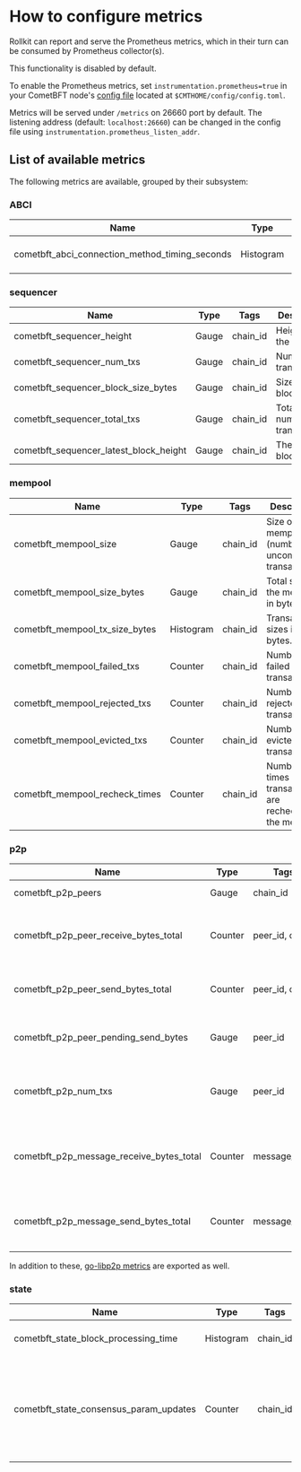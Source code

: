 # How to configure metrics

Rollkit can report and serve the Prometheus metrics, which in their turn can
be consumed by Prometheus collector(s).

This functionality is disabled by default.

To enable the Prometheus metrics, set `instrumentation.prometheus=true` in your
CometBFT node's [config file](https://docs.cometbft.com/v0.38/core/configuration)
located at `$CMTHOME/config/config.toml`.

Metrics will be served under `/metrics` on 26660 port by default.
The listening address (default: `localhost:26660`) can be changed in the config file using
`instrumentation.prometheus_listen_addr`.

## List of available metrics

The following metrics are available, grouped by their subsystem:

### ABCI

| Name                                         | Type      | Tags                        | Description                                |
|----------------------------------------------|-----------|-----------------------------|--------------------------------------------|
| cometbft_abci_connection_method_timing_seconds | Histogram | chain_id, method, type       | Timing for each ABCI method.               |

### sequencer

| Name                                 | Type  | Tags     | Description                  |
|--------------------------------------|-------|----------|------------------------------|
| cometbft_sequencer_height            | Gauge | chain_id | Height of the chain.          |
| cometbft_sequencer_num_txs           | Gauge | chain_id | Number of transactions.       |
| cometbft_sequencer_block_size_bytes  | Gauge | chain_id | Size of the block.            |
| cometbft_sequencer_total_txs         | Gauge | chain_id | Total number of transactions. |
| cometbft_sequencer_latest_block_height | Gauge | chain_id | The latest block height.      |

### mempool

| Name                                     | Type      | Tags     | Description                                                                    |
|------------------------------------------|-----------|----------|--------------------------------------------------------------------------------|
| cometbft_mempool_size                    | Gauge     | chain_id | Size of the mempool (number of uncommitted transactions).                      |
| cometbft_mempool_size_bytes              | Gauge     | chain_id | Total size of the mempool in bytes.                                            |
| cometbft_mempool_tx_size_bytes           | Histogram | chain_id | Transaction sizes in bytes.                                                    |
| cometbft_mempool_failed_txs              | Counter   | chain_id | Number of failed transactions.                                                 |
| cometbft_mempool_rejected_txs            | Counter   | chain_id | Number of rejected transactions.                                               |
| cometbft_mempool_evicted_txs             | Counter   | chain_id | Number of evicted transactions.                                                |
| cometbft_mempool_recheck_times           | Counter   | chain_id | Number of times transactions are rechecked in the mempool.                     |

### p2p

| Name                                 | Type    | Tags                | Description                                      |
|--------------------------------------|---------|---------------------|--------------------------------------------------|
| cometbft_p2p_peers                   | Gauge   | chain_id            | Number of peers.                                 |
| cometbft_p2p_peer_receive_bytes_total| Counter | peer_id, chID       | Number of bytes received from a given peer.      |
| cometbft_p2p_peer_send_bytes_total   | Counter | peer_id, chID       | Number of bytes sent to a given peer.            |
| cometbft_p2p_peer_pending_send_bytes | Gauge   | peer_id             | Pending bytes to be sent to a given peer.        |
| cometbft_p2p_num_txs                 | Gauge   | peer_id             | Number of transactions submitted by each peer.   |
| cometbft_p2p_message_receive_bytes_total | Counter | message_type    | Number of bytes of each message type received.   |
| cometbft_p2p_message_send_bytes_total | Counter | message_type      | Number of bytes of each message type sent.       |

In addition to these, [go-libp2p metrics](https://github.com/libp2p/go-libp2p/tree/master/dashboards) are exported as well.

### state

| Name                                       | Type      | Tags     | Description                                                              |
|--------------------------------------------|-----------|----------|--------------------------------------------------------------------------|
| cometbft_state_block_processing_time       | Histogram | chain_id | Time spent processing FinalizeBlock.                                     |
| cometbft_state_consensus_param_updates     | Counter   | chain_id | Number of consensus parameter updates returned by the application since process start. |
